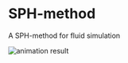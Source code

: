 # SPH-method
A SPH-method for fluid simulation

![animation result](https://github.com/GeCao/SPH-method/blob/master/SPH.gif)
